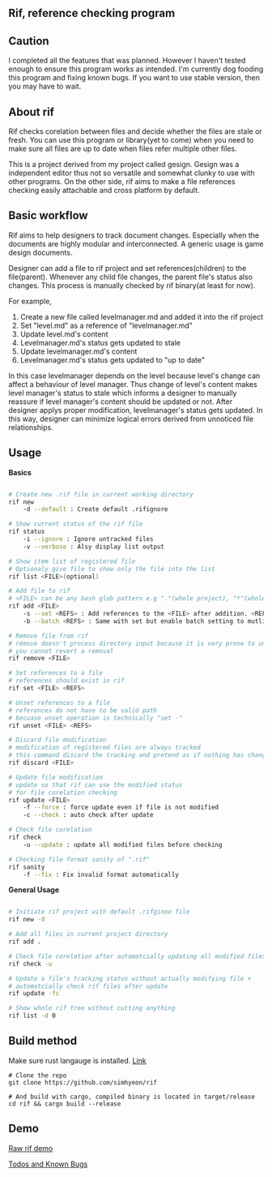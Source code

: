 ## Rif, reference checking program

## Caution

I completed all the features that was planned. However I haven't tested enough
to ensure this program works as intended. I'm currently dog fooding this
program and fixing known bugs. If you want to use stable version, then you may
have to wait.

## About rif

Rif checks corelation between files and decide whether the files are stale or
fresh. You can use this program or library(yet to come) when you need
to make sure all files are up to date when files refer multiple other
files.

This is a project derived from my project called gesign. Gesign was a
independent editor thus not so versatile and somewhat clunky to use with other
programs. On the other side, rif aims to make a file references checking easily
attachable and cross platform by default.

## Basic workflow

Rif aims to help designers to track document changes. Especially when the
documents are highly modular and interconnected. A generic usage is game design
documents.

Designer can add a file to rif project and set references(children) to the
file(parent). Whenever any child file changes, the parent file's status also
changes. This process is manually checked by rif binary(at least for now).

For example, 

1. Create a new file called levelmanager.md and added it into the rif project
1. Set "level.md" as a reference of "levelmanager.md"
1. Update level.md's content
1. Levelmanager.md's status gets updated to stale
1. Update levelmanager.md's content
1. Levelmanager.md's status gets updated to "up to date"

In this case levelmanager depends on the level because level's change can
affect a behaviour of level manager. Thus change of level's content makes level
manager's status to stale which informs a designer to manually reassure if level
manager's content should be updated or not. After designer applys proper
modification, levelmanager's status gets updated. In this way, designer can
minimize logical errors derived from unnoticed file relationships.

## Usage

**Basics**

```bash

# Create new .rif file in current working directory
rif new
	-d --default : Create default .rifignore 

# Show current status of the rif file
rif status 
	-i --ignore : Ignore untracked files
	-v --verbose : Alsy display list output

# Show item list of registered file
# Optionaly give file to show only the file into the list
rif list <FILE>(optional)

# Add file to rif
# <FILE> can be any bash glob pattern e.g "."(whole project), "*"(whole files in current directory)
rif add <FILE>
	-s --set <REFS> : Add references to the <FILE> after addition. <REFS> should already exists in rif
	-b --batch <REFS> : Same with set but enable batch setting to mutliple <FILE>. This explicitly enquire a user because unsetting is very trival process while setting references is instant.

# Remove file from rif
# remove doesn't process directory input because it is very prone to unintended operation
# you cannot revert a removal 
rif remove <FILE>

# Set references to a file 
# references should exist in rif
rif set <FILE> <REFS>

# Unset references to a file 
# references do not have to be valid path
# becuase unset operation is technically "set -"
rif unset <FILE> <REFS>

# Discard file modification
# modification of registered files are always tracked
# this command discard the tracking and pretend as if nothing has changed
rif discard <FILE>

# Update file modification
# update so that rif can use the modified status
# for file corelation checking
rif update <FILE>
	-f --force : force update even if file is not modified
	-c --check : auto check after update

# Check file corelation
rif check
	-u --update : update all modified files before checking

# Checking file format sanity of ".rif"
rif sanity
	-f --fix : Fix invalid format automatically

```

**General Usage**

```bash

# Initiate rif project with default .rifginoe file
rif new -d

# Add all files in current project directory
rif add . 

# Check file corelation after automatcially updating all modified files
rif check -u

# Update a file's tracking status without actually modifying file + 
# automatcially check rif files after update 
rif update -fc

# Show whole rif tree without cutting anything
rif list -d 0

```

## Build method

Make sure rust langauge is installed. [Link](https://www.rust-lang.org/tools/install)
```
# Clone the repo
git clone https://github.com/simhyeon/rif

# And build with cargo, compiled binary is located in target/release
cd rif && cargo build --release
```

## Demo

[Raw rif demo]()

[Todos and Known Bugs](meta.md)
